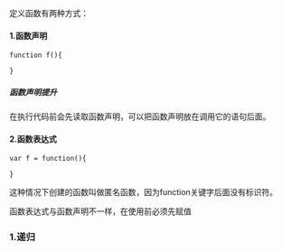 定义函数有两种方式：
#### 1.函数声明
```
function f(){
    
}
```
##### 函数声明提升
在执行代码前会先读取函数声明，可以把函数声明放在调用它的语句后面。

#### 2.函数表达式
```
var f = function(){
    
}
```
这种情况下创建的函数叫做匿名函数，因为function关键字后面没有标识符。

函数表达式与函数声明不一样，在使用前必须先赋值

### 1.递归
